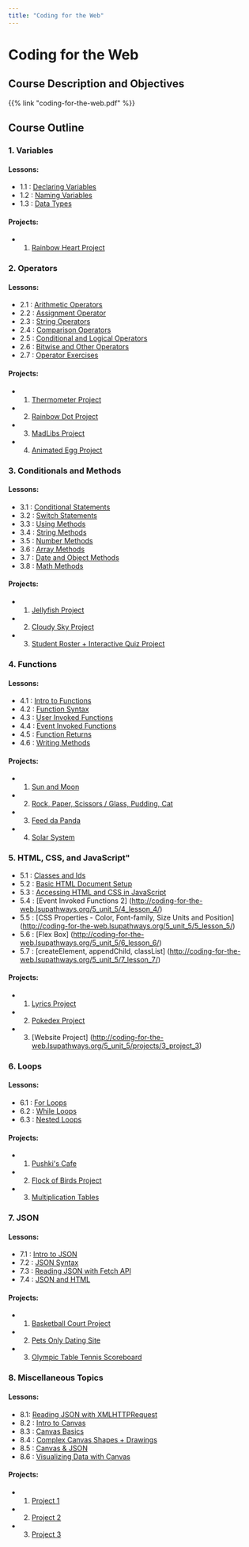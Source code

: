 ```yaml
---
title: "Coding for the Web"
---
```


# Coding for the Web

## Course Description and Objectives

{{% link "coding-for-the-web.pdf" %}}

## Course Outline
### 1. Variables
 
#### Lessons:
 - 1.1 : [Declaring Variables](http://coding-for-the-web.lsupathways.org/1_unit_1/1_lesson_1/)
 - 1.2 : [Naming Variables](http://coding-for-the-web.lsupathways.org/1_unit_1/2_lesson_2/)
 - 1.3 : [Data Types](http://coding-for-the-web.lsupathways.org/1_unit_1/3_lesson_3/)
  
#### Projects:
 - 1. [Rainbow Heart Project](http://coding-for-the-web.lsupathways.org/1_unit_1/projects/)
  

### 2. Operators

#### Lessons:
 -	2.1 : [Arithmetic Operators](http://coding-for-the-web.lsupathways.org/2_unit_2/1_lesson_1/)
 -	2.2 : [Assignment Operator](http://coding-for-the-web.lsupathways.org/2_unit_2/2_lesson_2/)
 -	2.3 : [String Operators](http://coding-for-the-web.lsupathways.org/2_unit_2/3_lesson_3/)
 -	2.4 : [Comparison Operators](http://coding-for-the-web.lsupathways.org/2_unit_2/4_lesson_4/)
 -	2.5 : [Conditional and Logical Operators](http://coding-for-the-web.lsupathways.org/2_unit_2/5_lesson_5/)
 -	2.6 : [Bitwise and Other Operators](http://coding-for-the-web.lsupathways.org/2_unit_2/6_lesson_6/)
 -	2.7 : [Operator Exercises](http://coding-for-the-web.lsupathways.org/2_unit_2/7_lesson_7/)
 
#### Projects:
 - 1. [Thermometer Project](http://coding-for-the-web.lsupathways.org/2_unit_2/project_1/)
 - 2. [Rainbow Dot Project](http://coding-for-the-web.lsupathways.org/2_unit_2/project_2/)
 - 3. [MadLibs Project](http://coding-for-the-web.lsupathways.org/2_unit_2/project_3/)
 - 4. [Animated Egg Project](http://coding-for-the-web.lsupathways.org/2_unit_2/project_4/)

  

### 3. Conditionals and Methods

 
#### Lessons:
 -  3.1 : [Conditional Statements](http://coding-for-the-web.lsupathways.org/3_unit_3/1_lesson_1/)
 -  3.2 : [Switch Statements](http://coding-for-the-web.lsupathways.org/3_unit_3/2_lesson_2/)
 -	3.3 : [Using Methods](http://coding-for-the-web.lsupathways.org/3_unit_3/3_lesson_3/)
 -	3.4 : [String Methods](http://coding-for-the-web.lsupathways.org/3_unit_3/4_lesson_4/)
 -	3.5 : [Number Methods](http://coding-for-the-web.lsupathways.org/3_unit_3/5_lesson_5/)
 -	3.6 : [Array Methods](http://coding-for-the-web.lsupathways.org/3_unit_3/6_lesson_6/)
 -	3.7 : [Date and Object Methods](http://coding-for-the-web.lsupathways.org/3_unit_3/7_lesson_7/)
 -	3.8 : [Math Methods](http://coding-for-the-web.lsupathways.org/3_unit_3/8_lesson_8/)
 
#### Projects:
 - 1. [Jellyfish Project](http://coding-for-the-web.lsupathways.org/3_unit_3/project_1/)
 - 2. [Cloudy Sky Project](http://coding-for-the-web.lsupathways.org/3_unit_3/project_2/)
 - 3. [Student Roster + Interactive Quiz Project](http://coding-for-the-web.lsupathways.org/3_unit_3/project_3/)
 
 

### 4. Functions

#### Lessons:
 - 4.1 : [Intro to Functions](http://coding-for-the-web.lsupathways.org/4_unit_4/1_lesson_1/)
 - 4.2 : [Function Syntax](http://coding-for-the-web.lsupathways.org/4_unit_4/2_lesson_2/)
 - 4.3 : [User Invoked Functions](http://coding-for-the-web.lsupathways.org/4_unit_4/3_lesson_3/)
 - 4.4 : [Event Invoked Functions](http://coding-for-the-web.lsupathways.org/4_unit_4/4_lesson_4/)
 - 4.5 : [Function Returns](http://coding-for-the-web.lsupathways.org/4_unit_4/5_lesson_5/)
 - 4.6 : [Writing Methods](http://coding-for-the-web.lsupathways.org/4_unit_4/6_lesson_6/)

#### Projects:
 - 1. [Sun and Moon](http://coding-for-the-web.lsupathways.org/4_unit_4/project_1/)
 - 2. [Rock, Paper, Scissors / Glass, Pudding, Cat](http://coding-for-the-web.lsupathways.org/4_unit_4/project_2/)
 - 3. [Feed da Panda](http://coding-for-the-web.lsupathways.org/4_unit_4/project_3/)
 - 4. [Solar System](http://coding-for-the-web.lsupathways.org/4_unit_4/project_4/)
 
### 5. HTML, CSS, and JavaScript"

 - 5.1 : [Classes and Ids](http://coding-for-the-web.lsupathways.org/5_unit_5/1_lesson_1/)
 - 5.2 : [Basic HTML Document Setup](http://coding-for-the-web.lsupathways.org/5_unit_5/2_lesson_2/)
 - 5.3 : [Accessing HTML and CSS in JavaScript](http://coding-for-the-web.lsupathways.org/5_unit_5/3_lesson_3/)
 - 5.4 : [Event Invoked Functions 2] (http://coding-for-the-web.lsupathways.org/5_unit_5/4_lesson_4/)
 - 5.5 : [CSS Properties - Color, Font-family, Size Units and Position] (http://coding-for-the-web.lsupathways.org/5_unit_5/5_lesson_5/)
 - 5.6 : [Flex Box] (http://coding-for-the-web.lsupathways.org/5_unit_5/6_lesson_6/)
 - 5.7 : [createElement, appendChild, classList] (http://coding-for-the-web.lsupathways.org/5_unit_5/7_lesson_7/)

  
#### Projects:
 - 1. [Lyrics Project](http://coding-for-the-web.lsupathways.org/1_unit_5/projects/1_project_1)
 - 2. [Pokedex Project](http://coding-for-the-web.lsupathways.org/5_unit_5/projects/2_project_2)
 - 3. [Website Project] (http://coding-for-the-web.lsupathways.org/5_unit_5/projects/3_project_3)


### 6. Loops
 

#### Lessons:
- 6.1 : [For Loops](http://coding-for-the-web.lsupathways.org/6_unit_6/1_lesson_1/)
- 6.2 : [While Loops](http://coding-for-the-web.lsupathways.org/6_unit_6/2_lesson_2/)
- 6.3 : [Nested Loops](http://coding-for-the-web.lsupathways.org/6_unit_6/3_lesson_3/)

#### Projects: 
 - 1. [Pushki's Cafe](http://coding-for-the-web.lsupathways.org/6_unit_6/project_1/)
 - 2. [Flock of Birds Project](http://coding-for-the-web.lsupathways.org/6_unit_6/project_2/)
 - 3. [Multiplication Tables](http://coding-for-the-web.lsupathways.org/6_unit_6/project_3/)
 

### 7. JSON
  
#### Lessons:
 - 7.1 : [Intro to JSON](http://coding-for-the-web.lsupathways.org/7_unit_7/1_lesson_1/)
 - 7.2 : [JSON Syntax](http://coding-for-the-web.lsupathways.org/7_unit_7/2_lesson_2/)
 - 7.3 : [Reading JSON with Fetch API](http://coding-for-the-web.lsupathways.org/7_unit_7/3_lesson_3/)
 - 7.4 : [JSON and HTML](http://coding-for-the-web.lsupathways.org/6_unit_6/4_lesson_4)
 
#### Projects: 
 - 1. [Basketball Court Project](https://coding-for-the-web.lsupathways.org/7_unit_7/project_1/)
 - 2. [Pets Only Dating Site](https://coding-for-the-web.lsupathways.org/7_unit_7/project_2/)
 - 3. [Olympic Table Tennis Scoreboard](https://coding-for-the-web.lsupathways.org/7_unit_7/project_3/)
 
### 8. Miscellaneous Topics 
#### Lessons:

 - 8.1: [Reading JSON with XMLHTTPRequest](http://coding-for-the-web.lsupathways.org/8_unit_8/1_lesson_1/)
 - 8.2 : [Intro to Canvas](http://coding-for-the-web.lsupathways.org/8_unit_8/2_lesson_2/)
 - 8.3 : [Canvas Basics](http://coding-for-the-web.lsupathways.org/8_unit_8/3_lesson_3/)
 - 8.4 : [Complex Canvas Shapes + Drawings](http://coding-for-the-web.lsupathways.org/8_unit_8/4_lesson_4/)
 - 8.5 : [Canvas & JSON](#)
 - 8.6 : [Visualizing Data with Canvas](#)
 
#### Projects: 
 - 1. [Project 1](#)
 - 2. [Project 2](#)
 - 3. [Project 3](#)
